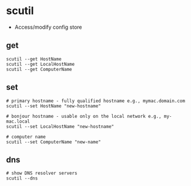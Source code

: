 # scutil

- Access/modify config store

## get

```shell
scutil --get HostName
scutil --get LocalHostName
scutil --get ComputerName
```

## set

```shell
# primary hostname - fully qualified hostname e.g., mymac.domain.com
scutil --set HostName "new-hostname"

# bonjour hostname - usable only on the local network e.g., my-mac.local
scutil --set LocalHostName "new-hostname"

# computer name
scutil --set ComputerName "new-name"
```

## dns

```shell
# show DNS resolver servers
scutil --dns
```
